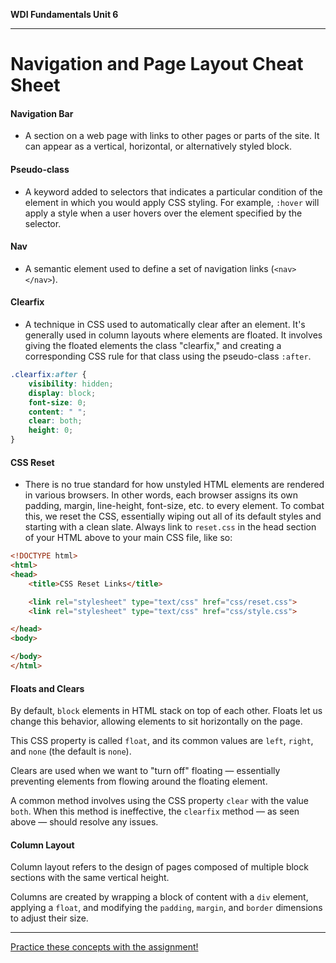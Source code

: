**WDI Fundamentals Unit 6**

---

# Navigation and Page Layout Cheat Sheet

#### Navigation Bar
* A section on a web page with links to other pages or parts of the site. It can appear as a vertical, horizontal, or alternatively styled block.

#### Pseudo-class
* A keyword added to selectors that indicates a particular condition of the element in which you would apply CSS styling. For example, `:hover` will apply a style when a user hovers over the element specified by the selector.

#### Nav
* A semantic element used to define a set of navigation links (`<nav> </nav>`).


#### Clearfix
* A technique in CSS used to automatically clear after an element. It's generally used in column layouts where elements are floated. It involves giving the floated elements the class "clearfix," and creating a corresponding CSS rule for that class using the pseudo-class `:after`.

```CSS
.clearfix:after {
    visibility: hidden;
    display: block;
    font-size: 0;
    content: " ";
    clear: both;
    height: 0;
}
```

#### CSS Reset
* There is no true standard for how unstyled HTML elements are rendered in various browsers. In other words, each browser assigns its own padding, margin, line-height, font-size, etc. to every element. To combat this, we reset the CSS, essentially wiping out all of its default styles and starting with a clean slate. Always link to `reset.css` in the head section of your HTML above to your main CSS file, like so:

````HTML
<!DOCTYPE html>
<html>
<head>
    <title>CSS Reset Links</title>

    <link rel="stylesheet" type="text/css" href="css/reset.css">
    <link rel="stylesheet" type="text/css" href="css/style.css">

</head>
<body>

</body>
</html>
````

#### Floats and Clears

By default, `block` elements in HTML stack on top of each other. Floats let us change this behavior, allowing elements to sit horizontally on the page.

This CSS property is called `float`, and its common values are `left`, `right`, and `none` (the default is `none`).

Clears are used when we want to "turn off" floating — essentially preventing elements from flowing around the floating element.

A common method involves using the CSS property `clear` with the value `both`. When this method is ineffective, the `clearfix` method — as seen above — should resolve any issues.

#### Column Layout

Column layout refers to the design of pages composed of multiple block sections with the same vertical height.

Columns are created by wrapping a block of content with a `div` element, applying a `float`, and modifying the `padding`, `margin`, and `border` dimensions to adjust their size.

---

[Practice these concepts with the assignment!](navigation-and-page-layout-assignment.md)
